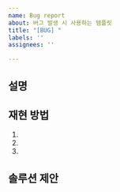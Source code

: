 ```yaml
---
name: Bug report
about: 버그 발생 시 사용하는 템플릿
title: "[BUG] "
labels: ''
assignees: ''

---
```


## 설명

## 재현 방법

1.
2.
3.

## 솔루션 제안
